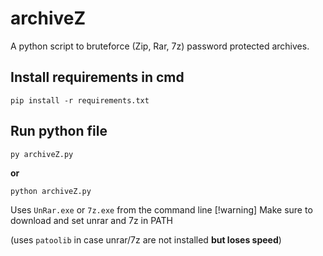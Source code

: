 # archiveZ
A python script to bruteforce (Zip, Rar, 7z) password protected archives.


## Install requirements in cmd
```
pip install -r requirements.txt
```
## Run python file
```
py archiveZ.py
```
**or**
```
python archiveZ.py
```

Uses `UnRar.exe` or `7z.exe` from the command line 
[!warning] Make sure to download and set unrar and 7z in PATH

(uses `patoolib` in case unrar/7z are not installed **but loses speed**)
